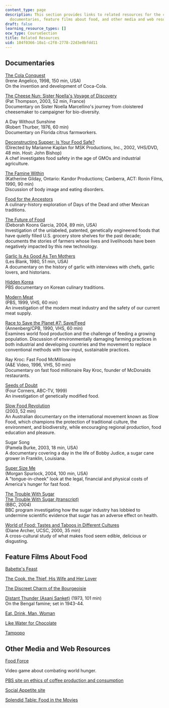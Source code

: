 ```yaml
---
content_type: page
description: This section provides links to related resources for the course, including
  documentaries, feature films about food, and other media and web resources.
draft: false
learning_resource_types: []
ocw_type: CourseSection
title: Related Resources
uid: 104f0366-10a1-c2f8-2778-22d3e0bfdd11
---
```

## Documentaries

[The Cola Conquest](http://www.dvdbeaver.com/film/DVDReview2/colaconquest.htm)     
(Irene Angelico, 1998, 150 min, USA)     
On the invention and development of Coca-Cola.

[The Cheese Nun: Sister Noella's Voyage of Discovery](https://search.worldcat.org/title/The-cheese-nun-:-Sister-Noella's-voyage-of-discovery/oclc/67558946)     
(Pat Thompson, 2003, 52 min, France)     
Documentary on Sister Noella Marcellino's journey from cloistered cheesemaker to campaigner for bio-diversity.

A Day Without Sunshine     
(Robert Thurber, 1976, 60 min)     
Documentary on Florida citrus farmworkers.

[Deconstructing Supper: Is Your Food Safe?](http://www.bullfrogfilms.com/catalog/decon.html)     
(Directed by Marianne Kaplan for MSK Productions, Inc., 2002, VHS/DVD, 48 min. Host: John Bishop)     
A chef investigates food safety in the age of GMOs and industrial agriculture.

[The Famine Within](http://www.library.yorku.ca/find/Record/925566)     
(Katherine Gilday, Ontario: Kandor Productions; Canberra, ACT: Ronin Films, 1990, 90 min)     
Discussion of body image and eating disorders.

[Food for the Ancestors](https://shop.pbs.org/WB3422.html)     
A culinary-history exploration of Days of the Dead and other Mexican traditions.

[The Future of Food](http://www.thefutureoffood.com/)     
(Deborah Koons Garcia, 2004, 89 min, USA)     
Investigation of the unlabeled, patented, genetically engineered foods that have quietly filled U.S. grocery store shelves for the past decade; documents the stories of farmers whose lives and livelihoods have been negatively impacted by this new technology.

[Garlic Is As Good As Ten Mothers](http://www.imdb.com/title/tt0080776/)     
(Les Blank, 1980, 51 min, USA)     
A documentary on the history of garlic with interviews with chefs, garlic lovers, and historians.

[Hidden Korea](http://www.pbs.org/hiddenkorea/)     
PBS documentary on Korean culinary traditions.

[Modern Meat](http://www.pbs.org/wgbh/pages/frontline/shows/meat/)     
(PBS, 1999, VHS, 60 min)     
An investigation of the modern meat industry and the safety of our current meat supply.

[Race to Save the Planet #7: Save/Feed](https://www.youtube.com/watch?v=TDG1jEAn2g0&list=PLwkIUGb1-jFFIuxNp2ExEsedlr3M2_1nZ&index=8&t=0s)     
(Annenberg/CPB, 1990, VHS, 60 min)     
Examines world food production and the challenge of feeding a growing population. Discussion of environmentally damaging farming practices in both industrial and developing countries and the movement to replace conventional methods with low-input, sustainable practices.

Ray Kroc: Fast Food McMillionaire     
(A&E Video, 1996, VHS, 50 min)     
Documentary on fast food millionaire Ray Kroc, founder of McDonalds restaurants.

[Seeds of Doubt](http://orgprints.org/9041/1/Seeds_of_Doubt.pdf)     
(Four Corners, ABC-TV, 1999)     
An investigation of genetically modified food.

[Slow Food Revolution](https://www.screenaustralia.gov.au/the-screen-guide/t/slow-food-revolution-2003/18441/)     
(2003, 52 min)     
An Australian documentary on the international movement known as Slow Food, which champions the protection of traditional culture, the environment, and biodiversity, while encouraging regional production, food education and pleasure.

Sugar Song     
(Pamela Burke, 2003, 18 min, USA)     
A documentary covering a day in the life of Bobby Judice, a sugar cane grower in Franklin, Louisiana.

[Super Size Me](http://www.imdb.com/title/tt0390521/)     
(Morgan Spurlock, 2004, 100 min, USA)     
A "tongue-in-cheek" look at the legal, financial and physical costs of America's hunger for fast food.

[The Trouble With Sugar](http://news.bbc.co.uk/1/hi/programmes/panorama/3713508.stm)     
[The Trouble With Sugar (transcript)](http://news.bbc.co.uk/nol/shared/spl/hi/programmes/panorama/transcripts/thetroublewithsugar.txt)     
(BBC, 2004)     
BBC program investigating how the sugar industry has lobbied to undermine scientific evidence that sugar has an adverse effect on health.

[World of Food: Tastes and Taboos in Different Cultures](https://www.berkeleymedia.com/product/a_world_of_food_tastes_and_taboos_in_different_cultures/)     
(Diane Archer, UCSC, 2000, 35 min)     
A cross-cultural study of what makes food seem edible, delicious or disgusting.

## Feature Films About Food

[Babette's Feast](http://www.imdb.com/title/tt0092603/)

[The Cook, the Thief, His Wife and Her Lover](http://www.imdb.com/title/tt0097108/)

[The Discreet Charm of the Bourgeoisie](http://www.imdb.com/title/tt0068361/)

[Distant Thunder (Asani Sanket)](https://satyajitray.org/ashani-sanket-distant-thunder/) (1973, 101 min)     
On the Bengal famine; set in 1943-44.

[Eat, Drink, Man, Woman](http://www.imdb.com/title/tt0111797/)

[Like Water for Chocolate](http://www.imdb.com/title/tt0103994/)

[Tampopo](http://www.imdb.com/title/tt0092048/)

## Other Media and Web Resources

[Food Force](http://www.megagames.com/news/html/freegames/foodforce.shtml)

Video game about combating world hunger.

[PBS site on ethics of coffee production and consumption](https://web.archive.org/web/20130310145815/http://www.pbs.org/wnet/religionandethics/week741/cover.html)

[Social Appetite site](http://www.oup.com.au/titles/higher_ed/social_science/sociology/9780195551501)

[Splendid Table: Food in the Movies](http://splendidtable.publicradio.org/gourmetguide/misc_movies.shtml)